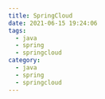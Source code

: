```yaml
---
title: SpringCloud
date: 2021-06-15 19:24:06
tags:
  - java
  - spring
  - springcloud
category:
  - java
  - spring
  - springcloud
---
```


